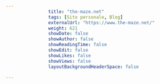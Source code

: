 ---
                title: "the-maze.net"
                tags: [Sito personale, Blog]
                externalUrl: "https://www.the-maze.net/"
                weight: 621
                showDate: false
                showAuthor: false
                showReadingTime: false
                showEdit: false
                showLikes: false
                showViews: false
                layoutBackgroundHeaderSpace: false
                ---

